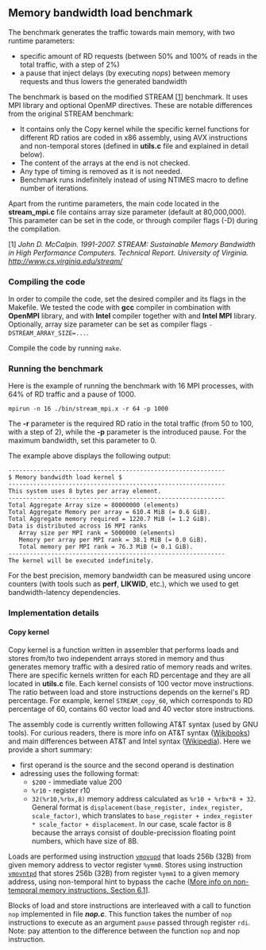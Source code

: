 ## Memory bandwidth load benchmark

The benchmark generates the traffic towards main memory, with two runtime parameters:

 - specific amount of RD requests (between 50\% and 100\% of reads in the total traffic, with a step of 2\%)
 - a pause that inject delays (by executing *nops*) between memory requests and thus lowers the generated bandwidth

The benchmark is based on the modified STREAM \[[1][]\] benchmark.
It uses MPI library and optional OpenMP directives.
These are notable differences from the original STREAM benchmark:

 - It contains only the Copy kernel while the specific kernel functions for different RD ratios are coded in x86 assembly, using AVX instructions and non-temporal stores (defined in **utils.c** file and explained in detail below).
 - The content of the arrays at the end is not checked.
 - Any type of timing is removed as it is not needed.
 - Benchmark runs indefinitely instead of using NTIMES macro to define number of iterations.

Apart from the runtime parameters, the main code located in the **stream_mpi.c** file contains array size parameter (default at 80,000,000).
This parameter can be set in the code, or through compiler flags (-D) during the compilation.

\[1\] *John D. McCalpin. 1991-2007. STREAM: Sustainable Memory Bandwidth in High Performance Computers. Technical
Report. University of Virginia. http://www.cs.virginia.edu/stream/*

[1]: http://www.cs.virginia.edu/stream/ "Original STREAM benchmark developed by John D. McCalpin"

### Compiling the code

In order to compile the code, set the desired compiler and its flags in the Makefile.
We tested the code with **gcc** compiler in combination with **OpenMPI** library, and with **Intel** compiler together with and **Intel MPI** library.
Optionally, array size parameter can be set as compiler flags `-DSTREAM_ARRAY_SIZE=...`.

Compile the code by running `make`.

### Running the benchmark

Here is the example of running the benchmark with 16 MPI processes, with 64\% of RD traffic and a pause of 1000.

```
mpirun -n 16 ./bin/stream_mpi.x -r 64 -p 1000
```
The **-r** parameter is the required RD ratio in the total traffic (from 50 to 100, with a step of 2), while the **-p** parameter is the introduced pause. For the maximum bandwidth, set this parameter to 0.

The example above displays the following output:

```
-------------------------------------------------------------
$ Memory bandwidth load kernel $
-------------------------------------------------------------
This system uses 8 bytes per array element.
-------------------------------------------------------------
Total Aggregate Array size = 80000000 (elements)
Total Aggregate Memory per array = 610.4 MiB (= 0.6 GiB).
Total Aggregate memory required = 1220.7 MiB (= 1.2 GiB).
Data is distributed across 16 MPI ranks
   Array size per MPI rank = 5000000 (elements)
   Memory per array per MPI rank = 38.1 MiB (= 0.0 GiB).
   Total memory per MPI rank = 76.3 MiB (= 0.1 GiB).
-------------------------------------------------------------
The kernel will be executed indefinitely.
```

For the best precision, memory bandwidth can be measured using uncore counters (with tools such as **perf**, **LIKWID**, etc.), which we used to get bandwidth-latency dependencies. 


### Implementation details
#### Copy kernel
Copy kernel is a function written in assembler that performs loads and stores from/to two independent arrays stored in memory and thus generates memory traffic with a desired ratio of memory reads and writes. There are specific kernels written for each RD percentage and they are all located in **utils.c** file. Each kernel consists of 100 vector move instructions. The ratio between load and store instructions depends on the kernel's RD percentage. For example, kernel ```STREAM_copy_60```, which corresponds to RD percentage of 60, contains 60 vector load and 40 vector store instructions.

The assembly code is currently written following AT&T syntax (used by GNU tools). For curious readers, there is more info on AT&T syntax ([Wikibooks](https://en.wikibooks.org/wiki/X86_Assembly/GNU_assembly_syntax)) and main differences between AT&T and Intel syntax ([Wikipedia](https://en.wikipedia.org/wiki/X86_assembly_language#Syntax)). Here we provide a short summary:

- first operand is the source and the second operand is destination
- adressing uses the following format:
    - ```$200``` - immediate value 200
    - ```%r10``` - register r10
    - ```32(%r10,%rbx,8)``` memory address calculated as ```%r10 + %rbx*8 + 32```. General format is ```displacement(base_register, index_register, scale_factor)```, which translates to ```base_register + index_register * scale_factor + displacement```. In our case, scale factor is 8 because the arrays consist of double-precission floating point numbers, which have size of 8B.

Loads are performed using instruction [```vmovupd```](https://www.felixcloutier.com/x86/movupd) that loads 256b (32B) from given memory address to vector register ```%ymm0```.
Stores using instruction [```vmovntpd```](https://www.felixcloutier.com/x86/movntpd) that stores 256b (32B) from register ```%ymm1``` to a given memory address, using non-temporal hint to bypass the cache ([More info on non-temporal memory instructions, Section 6.1](https://lwn.net/Articles/255364/)].

Blocks of load and store instructions are interleaved with a call to function ```nop``` implemented in file ***nop.c***. This function takes the number of ```nop``` instructions to execute as an argument ```pause``` passed through register ```rdi```. Note: pay attention to the difference between the function ```nop``` and nop instruction.

